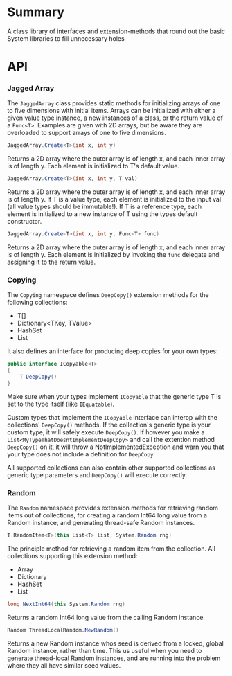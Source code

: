 # Summary
A class library of interfaces and 
extension-methods that round out
the basic System libraries to fill
unnecessary holes

# API
### Jagged Array
The `JaggedArray` class provides
static methods for initializing
arrays of one to five dimensions with initial items.
Arrays can be initialized
with either a given value type instance, 
a new instances of a class,
or the return value of a `Func<T>`.
Examples are given with
2D arrays, but be aware they
are overloaded to support arrays
of one to five dimensions.
```c#
JaggedArray.Create<T>(int x, int y)
```
Returns a 2D array where the outer
array is of length x, and each inner
array is of length y.
Each element is initialized to T's
default value.
```c#
JaggedArray.Create<T>(int x, int y, T val)
```
Returns a 2D array where the outer
array is of length x, and each inner
array is of length y.
If T is a value type, each element
is initialized to the input val (all value types should be immutable!). 
If T is a reference type, each element
is initialized to a new instance
of T using the types default constructor.
```c#
JaggedArray.Create<T>(int x, int y, Func<T> func)
```
Returns a 2D array where the outer
array is of length x, and each inner
array is of length y.
Each element is initialized by
invoking the `func` delegate
and assigning it to the return value.

### Copying
The `Copying` namespace defines
`DeepCopy()` extension methods for the
following collections:
* T[]
* Dictionary<TKey, TValue>
* HashSet<T>
* List<T>

It also defines an interface
for producing deep copies
for your own types:
```c#
public interface ICopyable<T>
{
    T DeepCopy()
}
```
Make sure when your types implement
`ICopyable` that the generic type T
is set to the type itself (like
`IEquatable`).

Custom types that implement the `ICopyable`
interface can interop with the 
collections' `DeepCopy()` methods.
If the collection's generic type is
your custom type, it will safely execute
`DeepCopy()`. If however you make a
`List<MyTypeThatDoesntImplementDeepCopy>` and call the extention method `DeepCopy()` on it,
it will throw a NotImplementedException
and warn you that your type does not
include a definition for `DeepCopy`.

All supported collections can also
contain other supported collections
as generic type parameters and `DeepCopy()`
will execute correctly.

### Random
The `Random` namespace provides
extension methods for retrieving
random items out of collections,
for creating a random Int64 long
value from a Random instance, and
generating thread-safe Random
instances.
```c#
T RandomItem<T>(this List<T> list, System.Random rng)
```
The principle method for retrieving
a random item from the collection.
All collections supporting
this extension method:
* Array
* Dictionary
* HashSet
* List<T>
```c#
long NextInt64(this System.Random rng)
```
Returns a random Int64 long value
from the calling Random instance.
```c#
Random ThreadLocalRandom.NewRandom()
```
Returns a new Random instance whos
seed is derived from a locked, global
Random instance, rather than time. 
This us useful when you need to generate
thread-local Random instances, and are
running into the problem where
they all have similar seed values.
